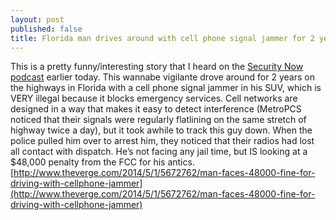 ```yaml
---
layout: post
published: false
title: Florida man drives around with cell phone signal jammer for 2 years
---
```

This is a pretty funny/interesting story that I heard on the [Security Now podcast](http://twit.tv/show/security-now) earlier today. This wannabe vigilante drove around for 2 years on the highways in Florida with a cell phone signal jammer in his SUV, which is VERY illegal because it blocks emergency services. Cell networks are designed in a way that makes it easy to detect interference (MetroPCS noticed that their signals were regularly flatlining on the same stretch of highway twice a day), but it took awhile to track this guy down. When the police pulled him over to arrest him, they noticed that their radios had lost all contact with dispatch. He’s not facing any jail time, but IS looking at a $48,000 penalty from the FCC for his antics. [http://www.theverge.com/2014/5/1/5672762/man-faces-48000-fine-for-driving-with-cellphone-jammer](http://www.theverge.com/2014/5/1/5672762/man-faces-48000-fine-for-driving-with-cellphone-jammer)
